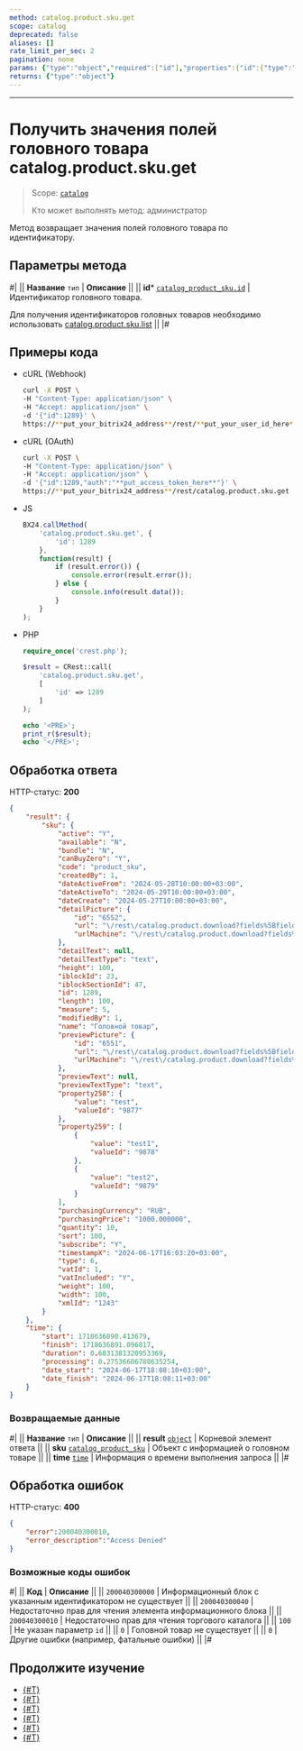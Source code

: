 ```yaml
---
method: catalog.product.sku.get
scope: catalog
deprecated: false
aliases: []
rate_limit_per_sec: 2
pagination: none
params: {"type":"object","required":["id"],"properties":{"id":{"type":"integer"}}}
returns: {"type":"object"}
---
```



---

# Получить значения полей головного товара catalog.product.sku.get

> Scope: [`catalog`](../../../scopes/permissions.md)
>
> Кто может выполнять метод: администратор

Метод возвращает значения полей головного товара по идентификатору. 

## Параметры метода



#|
|| **Название**
`тип` | **Описание** ||
|| **id***
[`catalog_product_sku.id`](../../data-types.md#catalog_product_sku) | Идентификатор головного товара.

Для получения идентификаторов головных товаров необходимо использовать [catalog.product.sku.list](./catalog-product-sku-list.md) ||
|#

## Примеры кода





- cURL (Webhook)

    ```bash
    curl -X POST \
    -H "Content-Type: application/json" \
    -H "Accept: application/json" \
    -d '{"id":1289}' \
    https://**put_your_bitrix24_address**/rest/**put_your_user_id_here**/**put_your_webbhook_here**/catalog.product.sku.get
    ```

- cURL (OAuth)

    ```bash
    curl -X POST \
    -H "Content-Type: application/json" \
    -H "Accept: application/json" \
    -d '{"id":1289,"auth":"**put_access_token_here**"}' \
    https://**put_your_bitrix24_address**/rest/catalog.product.sku.get
    ```

- JS

    ```js
    BX24.callMethod(
        'catalog.product.sku.get', {
            'id': 1289
        },
        function(result) {
            if (result.error()) {
                console.error(result.error());
            } else {
                console.info(result.data());
            }
        }
    );
    ```

- PHP

    ```php
    require_once('crest.php');

    $result = CRest::call(
        'catalog.product.sku.get',
        [
            'id' => 1289
        ]
    );

    echo '<PRE>';
    print_r($result);
    echo '</PRE>';
    ```



## Обработка ответа

HTTP-статус: **200**

```json
{
    "result": {
        "sku": {
            "active": "Y",
            "available": "N",
            "bundle": "N",
            "canBuyZero": "Y",
            "code": "product_sku",
            "createdBy": 1,
            "dateActiveFrom": "2024-05-28T10:00:00+03:00",
            "dateActiveTo": "2024-05-29T10:00:00+03:00",
            "dateCreate": "2024-05-27T10:00:00+03:00",
            "detailPicture": {
                "id": "6552",
                "url": "\/rest\/catalog.product.download?fields%5BfieldName%5D=detailPicture\u0026fields%5BfileId%5D=6552\u0026fields%5BproductId%5D=1289",
                "urlMachine": "\/rest\/catalog.product.download?fields%5BfieldName%5D=detailPicture\u0026fields%5BfileId%5D=6552\u0026fields%5BproductId%5D=1289"
            },
            "detailText": null,
            "detailTextType": "text",
            "height": 100,
            "iblockId": 23,
            "iblockSectionId": 47,
            "id": 1289,
            "length": 100,
            "measure": 5,
            "modifiedBy": 1,
            "name": "Головной товар",
            "previewPicture": {
                "id": "6551",
                "url": "\/rest\/catalog.product.download?fields%5BfieldName%5D=previewPicture\u0026fields%5BfileId%5D=6551\u0026fields%5BproductId%5D=1289",
                "urlMachine": "\/rest\/catalog.product.download?fields%5BfieldName%5D=previewPicture\u0026fields%5BfileId%5D=6551\u0026fields%5BproductId%5D=1289"
            },
            "previewText": null,
            "previewTextType": "text",
            "property258": {
                "value": "test",
                "valueId": "9877"
            },
            "property259": [
                {
                    "value": "test1",
                    "valueId": "9878"
                },
                {
                    "value": "test2",
                    "valueId": "9879"
                }
            ],
            "purchasingCurrency": "RUB",
            "purchasingPrice": "1000.000000",
            "quantity": 10,
            "sort": 100,
            "subscribe": "Y",
            "timestampX": "2024-06-17T16:03:20+03:00",
            "type": 6,
            "vatId": 1,
            "vatIncluded": "Y",
            "weight": 100,
            "width": 100,
            "xmlId": "1243"
        }
    },
    "time": {
        "start": 1718636890.413679,
        "finish": 1718636891.096817,
        "duration": 0.6831381320953369,
        "processing": 0.27536606788635254,
        "date_start": "2024-06-17T18:08:10+03:00",
        "date_finish": "2024-06-17T18:08:11+03:00"
    }
}
```

### Возвращаемые данные

#|
|| **Название**
`тип` | **Описание** ||
|| **result**
[`object`](../../../data-types.md) | Корневой элемент ответа ||
|| **sku**
[`catalog_product_sku`](../../data-types.md#catalog_product_sku) | Объект с информацией о головном товаре ||
|| **time**
[`time`](../../../data-types.md) | Информация о времени выполнения запроса ||
|#

## Обработка ошибок

HTTP-статус: **400**

```json
{
    "error":200040300010,
    "error_description":"Access Denied"
}
```



### Возможные коды ошибок

#|
|| **Код** | **Описание** ||
|| `200040300000` | Информационный блок с указанным идентификатором не существует
|| 
|| `200040300040` | Недостаточно прав для чтения элемента информационного блока
|| 
|| `200040300010` | Недостаточно прав для чтения торгового каталога
|| 
|| `100` | Не указан параметр `id`
|| 
|| `0` | Головной товар не существует
|| 
|| `0` | Другие ошибки (например, фатальные ошибки)
|| 
|#



## Продолжите изучение

- [{#T}](./catalog-product-sku-add.md)
- [{#T}](./catalog-product-sku-update.md)
- [{#T}](./catalog-product-sku-list.md)
- [{#T}](./catalog-product-sku-download.md)
- [{#T}](./catalog-product-sku-delete.md)
- [{#T}](./catalog-product-sku-get-fields-by-filter.md)
